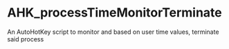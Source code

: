 # AHK_processTimeMonitorTerminate
An AutoHotKey script to monitor and based on user time values, terminate said process
